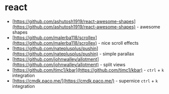 # react

- [https://github.com/ashutosh1919/react-awesome-shapes](https://github.com/ashutosh1919/react-awesome-shapes) - awesome shapes
- [https://github.com/malerba118/scrollex](https://github.com/malerba118/scrollex) - nice scroll effects
- [https://github.com/nateplusplus/pushin](https://github.com/nateplusplus/pushin) - simple parallax
- [https://github.com/johnwalley/allotment](https://github.com/johnwalley/allotment) - split views
- [https://github.com/timc1/kbar](https://github.com/timc1/kbar) - `ctrl` + `k` integration
- [https://cmdk.paco.me/](https://cmdk.paco.me/) - supernice `ctrl` + `k` integration

